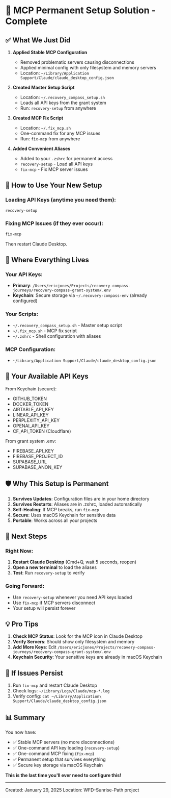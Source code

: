 # 🎯 MCP Permanent Setup Solution - Complete

## ✅ What We Just Did

1. **Applied Stable MCP Configuration**
   - Removed problematic servers causing disconnections
   - Applied minimal config with only filesystem and memory servers
   - Location: `~/Library/Application Support/Claude/claude_desktop_config.json`

2. **Created Master Setup Script**
   - Location: `~/.recovery_compass_setup.sh`
   - Loads all API keys from the grant system
   - Run: `recovery-setup` from anywhere

3. **Created MCP Fix Script**
   - Location: `~/.fix_mcp.sh`
   - One-command fix for any MCP issues
   - Run: `fix-mcp` from anywhere

4. **Added Convenient Aliases**
   - Added to your `.zshrc` for permanent access
   - `recovery-setup` - Load all API keys
   - `fix-mcp` - Fix MCP server issues

## 🚀 How to Use Your New Setup

### Loading API Keys (anytime you need them):
```bash
recovery-setup
```

### Fixing MCP Issues (if they ever occur):
```bash
fix-mcp
```
Then restart Claude Desktop.

## 📍 Where Everything Lives

### Your API Keys:
- **Primary**: `/Users/ericjones/Projects/recovery-compass-journeys/recovery-compass-grant-system/.env`
- **Keychain**: Secure storage via `~/.recovery-compass-env` (already configured)

### Your Scripts:
- `~/.recovery_compass_setup.sh` - Master setup script
- `~/.fix_mcp.sh` - MCP fix script
- `~/.zshrc` - Shell configuration with aliases

### MCP Configuration:
- `~/Library/Application Support/Claude/claude_desktop_config.json`

## 🔑 Your Available API Keys

From Keychain (secure):
- GITHUB_TOKEN
- DOCKER_TOKEN
- AIRTABLE_API_KEY
- LINEAR_API_KEY
- PERPLEXITY_API_KEY
- OPENAI_API_KEY
- CF_API_TOKEN (Cloudflare)

From grant system .env:
- FIREBASE_API_KEY
- FIREBASE_PROJECT_ID
- SUPABASE_URL
- SUPABASE_ANON_KEY

## 🛡️ Why This Setup is Permanent

1. **Survives Updates**: Configuration files are in your home directory
2. **Survives Restarts**: Aliases are in .zshrc, loaded automatically
3. **Self-Healing**: If MCP breaks, run `fix-mcp`
4. **Secure**: Uses macOS Keychain for sensitive data
5. **Portable**: Works across all your projects

## 🎯 Next Steps

### Right Now:
1. **Restart Claude Desktop** (Cmd+Q, wait 5 seconds, reopen)
2. **Open a new terminal** to load the aliases
3. **Test**: Run `recovery-setup` to verify

### Going Forward:
- Use `recovery-setup` whenever you need API keys loaded
- Use `fix-mcp` if MCP servers disconnect
- Your setup will persist forever

## 💡 Pro Tips

1. **Check MCP Status**: Look for the MCP icon in Claude Desktop
2. **Verify Servers**: Should show only filesystem and memory
3. **Add More Keys**: Edit `/Users/ericjones/Projects/recovery-compass-journeys/recovery-compass-grant-system/.env`
4. **Keychain Security**: Your sensitive keys are already in macOS Keychain

## 🚨 If Issues Persist

1. Run `fix-mcp` and restart Claude Desktop
2. Check logs: `~/Library/Logs/Claude/mcp-*.log`
3. Verify config: `cat ~/Library/Application\ Support/Claude/claude_desktop_config.json`

## 📊 Summary

You now have:
- ✅ Stable MCP servers (no more disconnections)
- ✅ One-command API key loading (`recovery-setup`)
- ✅ One-command MCP fixing (`fix-mcp`)
- ✅ Permanent setup that survives everything
- ✅ Secure key storage via macOS Keychain

**This is the last time you'll ever need to configure this!**

---

Created: January 29, 2025
Location: WFD-Sunrise-Path project
